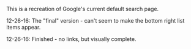 This is a recreation of Google's current default search page.

12-26-16: The "final" version - can't seem to make the bottom right list items appear.

12-26-16: Finished - no links, but visually complete.